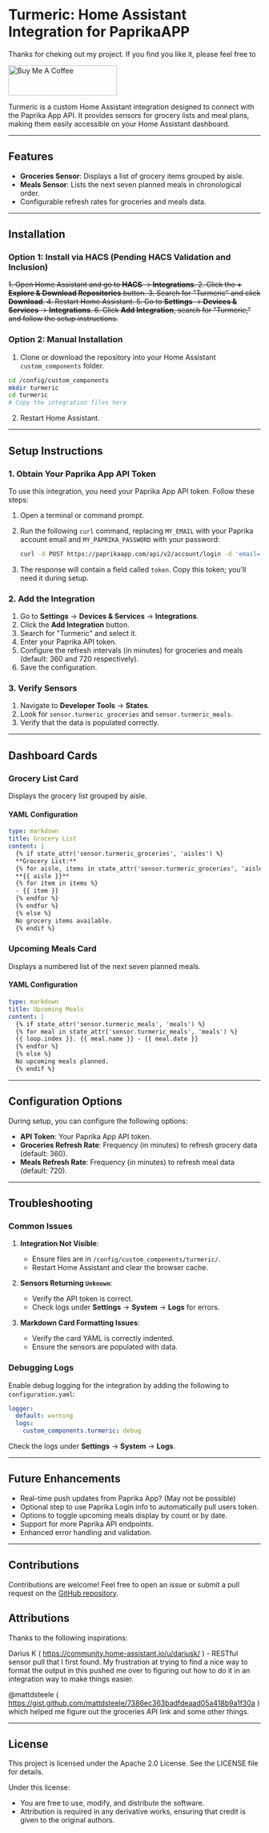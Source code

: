 
# Turmeric: Home Assistant Integration for PaprikaAPP

Thanks for cheking out my project.  If you find you like it, please feel free to

<a href="https://www.buymeacoffee.com/kitdragop" target="_blank"><img src="https://cdn.buymeacoffee.com/buttons/v2/default-violet.png" alt="Buy Me A Coffee" style="height: 60px !important;width: 217px !important;" ></a>


Turmeric is a custom Home Assistant integration designed to connect with the Paprika App API. It provides sensors for grocery lists and meal plans, making them easily accessible on your Home Assistant dashboard.

---

## Features
- **Groceries Sensor**: Displays a list of grocery items grouped by aisle.
- **Meals Sensor**: Lists the next seven planned meals in chronological order.
- Configurable refresh rates for groceries and meals data.

---

## Installation

### Option 1: Install via HACS (Pending HACS Validation and Inclusion)
~~1. Open Home Assistant and go to **HACS** → **Integrations**.
2. Click the **+ Explore & Download Repositories** button.
3. Search for "Turmeric" and click **Download**.
4. Restart Home Assistant.
5. Go to **Settings** → **Devices & Services** → **Integrations**.
6. Click **Add Integration**, search for "Turmeric," and follow the setup instructions.~~

### Option 2: Manual Installation
1. Clone or download the repository into your Home Assistant `custom_components` folder.

```bash
cd /config/custom_components
mkdir turmeric
cd turmeric
# Copy the integration files here
```

2. Restart Home Assistant.

---

## Setup Instructions

### 1. Obtain Your Paprika App API Token
To use this integration, you need your Paprika App API token. Follow these steps:

1. Open a terminal or command prompt.
2. Run the following `curl` command, replacing `MY_EMAIL` with your Paprika account email and `MY_PAPRIKA_PASSWORD` with your password:

   ```bash
   curl -X POST https://paprikaapp.com/api/v2/account/login -d 'email=MY_EMAIL&password=MY_PAPRIKA_PASSWORD'
   ```

3. The response will contain a field called `token`. Copy this token; you'll need it during setup.

### 2. Add the Integration
1. Go to **Settings** → **Devices & Services** → **Integrations**.
2. Click the **Add Integration** button.
3. Search for "Turmeric" and select it.
4. Enter your Paprika API token.
5. Configure the refresh intervals (in minutes) for groceries and meals (default: 360 and 720 respectively).
6. Save the configuration.

### 3. Verify Sensors
1. Navigate to **Developer Tools** → **States**.
2. Look for `sensor.turmeric_groceries` and `sensor.turmeric_meals`.
3. Verify that the data is populated correctly.

---

## Dashboard Cards

### Grocery List Card
Displays the grocery list grouped by aisle.

#### YAML Configuration
```yaml
type: markdown
title: Grocery List
content: |
  {% if state_attr('sensor.turmeric_groceries', 'aisles') %}
  **Grocery List:**
  {% for aisle, items in state_attr('sensor.turmeric_groceries', 'aisles').items() %}
  **{{ aisle }}**
  {% for item in items %}
  - {{ item }}
  {% endfor %}
  {% endfor %}
  {% else %}
  No grocery items available.
  {% endif %}
```

### Upcoming Meals Card
Displays a numbered list of the next seven planned meals.

#### YAML Configuration
```yaml
type: markdown
title: Upcoming Meals
content: |
  {% if state_attr('sensor.turmeric_meals', 'meals') %}
  {% for meal in state_attr('sensor.turmeric_meals', 'meals') %}
  {{ loop.index }}. {{ meal.name }} - {{ meal.date }}
  {% endfor %}
  {% else %}
  No upcoming meals planned.
  {% endif %}
```

---

## Configuration Options

During setup, you can configure the following options:
- **API Token**: Your Paprika App API token.
- **Groceries Refresh Rate**: Frequency (in minutes) to refresh grocery data (default: 360).
- **Meals Refresh Rate**: Frequency (in minutes) to refresh meal data (default: 720).

---

## Troubleshooting

### Common Issues
1. **Integration Not Visible**:
   - Ensure files are in `/config/custom_components/turmeric/`.
   - Restart Home Assistant and clear the browser cache.

2. **Sensors Returning `Unknown`**:
   - Verify the API token is correct.
   - Check logs under **Settings** → **System** → **Logs** for errors.

3. **Markdown Card Formatting Issues**:
   - Verify the card YAML is correctly indented.
   - Ensure the sensors are populated with data.

### Debugging Logs
Enable debug logging for the integration by adding the following to `configuration.yaml`:

```yaml
logger:
  default: warning
  logs:
    custom_components.turmeric: debug
```

Check the logs under **Settings** → **System** → **Logs**.

---

## Future Enhancements
- Real-time push updates from Paprika App? (May not be possible)
- Optional step to use Paprika Login info to automatically pull users token.
- Options to toggle upcoming meals display by count or by date.
- Support for more Paprika API endpoints.
- Enhanced error handling and validation.

---

## Contributions
Contributions are welcome! Feel free to open an issue or submit a pull request on the [GitHub repository](https://github.com/kitradrago/turmeric).

## Attributions

Thanks to the following inspirations: 

Darius K ( https://community.home-assistant.io/u/dariusk/ ) - RESTful sensor pull that I first found. My frustration at trying to find a nice way to format the output in this pushed me over to figuring out how to do it in an integration way to make things easier.

@mattdsteele ( https://gist.github.com/mattdsteele/7386ec363badfdeaad05a418b9a1f30a ) which helped me figure out the groceries API link and some other things.

---

## License
This project is licensed under the Apache 2.0 License. See the LICENSE file for details.

Under this license:
- You are free to use, modify, and distribute the software.
- Attribution is required in any derivative works, ensuring that credit is given to the original authors.
